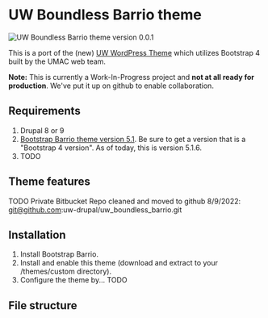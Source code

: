 # UW Boundless Barrio theme
![UW Boundless Barrio theme version 0.0.1](https://img.shields.io/static/v1?label=version&message=v0.0.1&color=green)

This is a port of the (new) [UW WordPress Theme](https://github.com/uweb/uw_wp_theme) which utilizes Bootstrap 4 built by the UMAC web team.

**Note:** This is currently a Work-In-Progress project and **not at all ready for production**. We've put it up on github to enable collaboration.

## Requirements
1. Drupal 8 or 9
2. [Bootstrap Barrio theme version 5.1](https://www.drupal.org/project/bootstrap_barrio). Be sure to get a version that is a "Bootstrap 4 version". As of today, this is version 5.1.6.
3. TODO

## Theme features
TODO
Private Bitbucket Repo cleaned and moved to github 8/9/2022: git@github.com:uw-drupal/uw_boundless_barrio.git

## Installation
1. Install Bootstrap Barrio.
2. Install and enable this theme (download and extract to your /themes/custom directory).
3. Configure the theme by... TODO

## File structure


